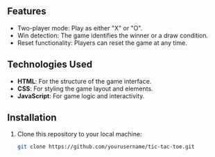 ## Features
- Two-player mode: Play as either "X" or "O".
- Win detection: The game identifies the winner or a draw condition.
- Reset functionality: Players can reset the game at any time.

## Technologies Used
- **HTML**: For the structure of the game interface.
- **CSS**: For styling the game layout and elements.
- **JavaScript**: For game logic and interactivity.

## Installation
1. Clone this repository to your local machine:
   ```bash
   git clone https://github.com/yourusername/tic-tac-toe.git
